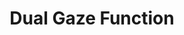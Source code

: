 ---
moduleTitle: Instruktionale Videos
unitTitle: Lehrpersonen in Videos
title: Dual Gaze Function
module: 7
unit: 2
subunit: 2
type: video
---